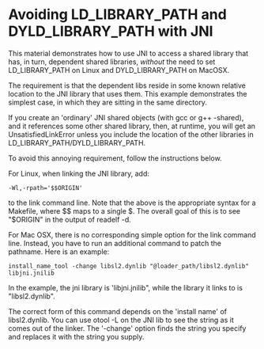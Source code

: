 Avoiding LD_LIBRARY_PATH and DYLD_LIBRARY_PATH with JNI
=======================================================

This material demonstrates how to use JNI to access a shared library
that has, in turn, dependent shared libraries, *without* the need to set
LD_LIBRARY_PATH on Linux and DYLD_LIBRARY_PATH on MacOSX.

The requirement is that the dependent libs reside in some known
relative location to the JNI library that uses them. This example
demonstrates the simplest case, in which they are sitting in the same
directory. 

If you create an 'ordinary' JNI shared objects (with gcc or g++ -shared), and
it references some other shared library, then, at runtime, you will
get an UnsatisfiedLinkError unless you include the location of the
other libraries in LD_LIBRARY_PATH/DYLD_LIBRARY_PATH.

To avoid this annoying requirement, follow the instructions below.

For Linux, when linking the JNI library, add:

    -Wl,-rpath='$$ORIGIN' 

to the link command line. Note that the above is the appropriate
syntax for a Makefile, where $$ maps to a single $. The overall goal
of this is to see "$ORIGIN" in the output of readelf -d.

For Mac OSX, there is no corresponding simple option for the link
command line. Instead, you have to run an additional command to patch
the pathname. Here is an example:

    install_name_tool -change libsl2.dynlib "@loader_path/libsl2.dynlib" libjni.jnilib

In the example, the jni library is 'libjni.jnilib", while the library
it links to is "libsl2.dynlib".

The correct form of this command depends on the 'install name' of
libsl2.dynlib. You can use otool -L on the JNI lib to see the string
as it comes out of the linker. The '-change' option finds the string
you specify and replaces it with the string you supply. 





